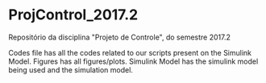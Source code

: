 # ProjControl_2017.2
Repositório da disciplina "Projeto de Controle", do semestre 2017.2

Codes file has all the codes related to our scripts present on the Simulink Model.
Figures has all figures/plots.
Simulink Model has the simulink model being used and the simulation model.
